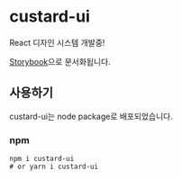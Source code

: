 # custard-ui

React 디자인 시스템 개발중!

[Storybook](https://custardcream98.github.io/custard-ui)으로 문서화됩니다.

## 사용하기

custard-ui는 node package로 배포되었습니다.

### npm

```shell
npm i custard-ui
# or yarn i custard-ui
```
